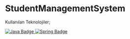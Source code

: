 # StudentManagementSystem

Kullanılan Teknolojiler; <br>
<div id="badges" align="left">
  <a href="https://www.java.com/tr/">
    <img src="https://img.shields.io/badge/Java-fb5607?style=for-the-badge&logo=Java&logoColor=white" alt="Java Badge"/>
  </a>
   <a href="https://spring.io/">
    <img src="https://img.shields.io/badge/Spring-8ac926?style=for-the-badge&logo=Spring&logoColor=white" alt="Spring Badge"/>
</div>
